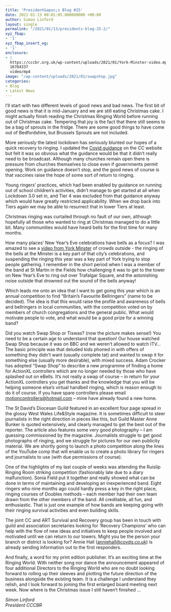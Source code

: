 ```yaml
---
title: 'President&apos;s Blog #25'
date: 2021-01-13 00:01:05.000000000 +00:00
author: Simon Linford
layout: single
permalink: "/2021/01/13/presidents-blog-25-2/"
xyz_fbap:
- '1'
xyz_fbap_insert_og:
- '1'
enclosure:
- |
  https://cccbr.org.uk/wp-content/uploads/2021/01/York-Minster-video.mp4
  16784337
  video/mp4
image: "/wp-content/uploads/2021/01/swapshop.jpg"
categories:
- Blog
- Latest News
---
```

I’ll start with two different levels of good news and bad news. The first bit of good news is that it is mid-January and we are still eating Christmas cake. I might actually finish reading the Christmas Ringing World before running out of Christmas cake. Tempering that joy is the fact that there still seems to be a bag of sprouts in the fridge. There are some good things to have come out of Bedfordshire, but Brussels Sprouts are not included.

More seriously the latest lockdown has seriously blunted our hopes of a quick recovery to ringing. I updated the <a href="/coronavirus/" target="_blank" rel="noopener">Covid guidance</a> on the CC website but felt it was so obvious what the guidance would be that it didn’t really need to be broadcast. Although many churches remain open there is pressure from churches themselves to close even if governments permit opening. Work on guidance doesn’t stop, and the good news of course is that vaccines raise the hope of some sort of return to ringing.

Young ringers’ practices, which had been enabled by guidance on running out of school children’s activities, didn’t manage to get started at all when Lockdown 3.0 set in, and Tier 4 was excluded from that guidance anyway which would have greatly restricted applicability. When we drop back into Tiers again we may be able to resurrect that in lower Tiers at least.

Christmas ringing was curtailed through no fault of our own, although hopefully all those who wanted to ring at Christmas managed to do a little bit. Many communities would have heard bells for the first time for many months.

How many places’ New Year’s Eve celebrations have bells as a focus? I was amazed to see a <a href="https://cccbr.org.uk/wp-content/uploads/2021/01/York-Minster-video.mp4" target="_blank" rel="noopener">video from York Minster</a> of crowds outside - the ringing of the bells at the Minster is a key part of that city’s celebrations, and suspending the ringing this year was a key part of York trying to stop people gathering. I remember in the short period when I was a member of the band at St Martin in the Fields how challenging it was to get to the tower on New Year’s Eve to ring out over Trafalgar Square, and the astonishing noise outside that drowned out the sound of the bells anyway!

Which leads me onto an idea that I want to get going this year which is an annual competition to find “Britain’s Favourite Bellringers” (name to be decided). The idea is that this would raise the profile and awareness of bells and bellringers in local communities, with the competition voted on by members of church congregations and the general public. What would motivate people to vote, and what would be a good prize for a winning band?

Did you watch Swap Shop or Tiswas? (now the picture makes sense!) You need to be a certain age to understand that question! Our house watched Swap Shop because it was on BBC and we weren’t allowed to watch ITV&#8230; The basic principle was that deluded kids phoned in with offers of something they didn’t want (usually complete tat) and wanted to swap it for something else (usually more desirable), with mixed success. Adam Crocker has adopted “Swap Shop” to describe a new programme of finding a home for ActionXL controllers which are no longer needed by those who have splashed out on eBells. It’s not really a swap of course – in return for your ActionXL controllers you get thanks and the knowledge that you will be helping someone else’s virtual handbell ringing, which is reason enough to do it of course. If you have spare controllers please email <motioncontrollers@hotmail.com> – mine have already found a new home.

The St David’s Diocesan Guild featured in an excellent four page spread in the glossy West Wales Life&Style magazine. It is sometimes difficult to steer journalists in the right direction in pieces like this, but Guild Master Anne Bunker is quoted extensively, and clearly managed to get the best out of the reporter. The article also features some very good photography – I am guessing commissioned by the magazine. Journalists struggle to get good photographs of ringing, and we struggle for pictures for our own publicity material. We are shortly going to launch a photo competition along the lines of the YouTube comp that will enable us to create a photo library for ringers and journalists to use (with due permissions of course).

One of the highlights of my last couple of weeks was attending the Ruislip Ringing Room striking competition (fashionably late due to a diary malfunction). Sonia Field put it together and really showed what can be done in terms of maintaining and developing an inexperienced band. Eight ringers who nine months ago could hardly press a key in the right place, ringing courses of Doubles methods – each member had their own team drawn from the other members of the band. All creditable, all fun, and enthusiastic. That is just one example of how bands are keeping going with their ringing survival activities and even building skills.

The joint CC and ART Survival and Recovery group has been in touch with guild and association secretaries looking for ‘Recovery Champions’ who can help with the flow of new ideas and initiatives to keep people involved and motivated until we can return to our towers. Might you be the person your branch or district is looking for? Annie Hall (<anniehall@covdg.co.uk>) is already sending information out to the first responders.

And finally, a word for my print edition publisher. It’s an exciting time at the Ringing World. With neither song nor dance the announcement appeared of four additional Directors to the Ringing World who are no doubt looking forward to rolling up their sleeves and plotting the future direction of the business alongside the existing team. It is a challenge I understand they relish, and I look forward to joining the first enlarged board meeting next week. Now where is the Christmas issue I still haven’t finished …

_Simon Linford_  
_President CCCBR_
